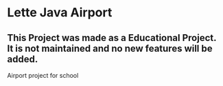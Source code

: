 # Lette Java Airport

## This Project was made as a Educational Project. It is not maintained and no new features will be added. 

Airport project for school
